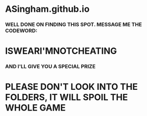 # ASingham.github.io

### WELL DONE ON FINDING THIS SPOT. MESSAGE ME THE CODEWORD:
# ISWEARI'MNOTCHEATING
### AND I'LL GIVE YOU A SPECIAL PRIZE
# PLEASE DON'T LOOK INTO THE FOLDERS, IT WILL SPOIL THE WHOLE GAME
